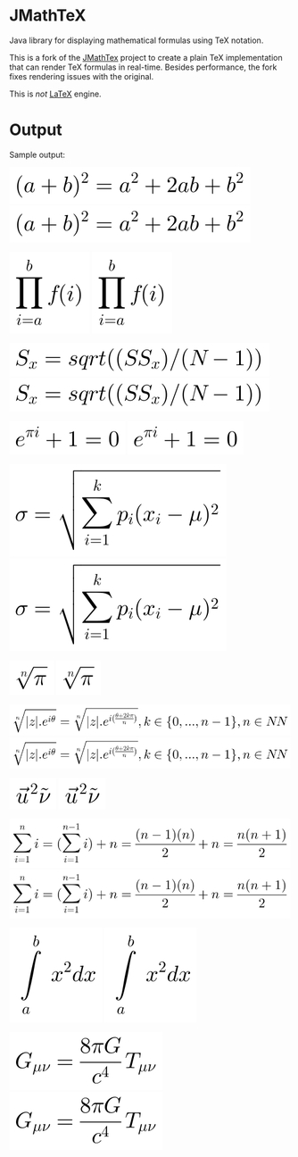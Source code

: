 # JMathTeX

Java library for displaying mathematical formulas using TeX notation.

This is a fork of the [JMathTex](http://jmathtex.sourceforge.net) project
to create a plain TeX implementation that can render TeX formulas in
real-time. Besides performance, the fork fixes rendering issues with the
original.

This is _not_ [LaTeX](https://github.com/opencollab/jlatexmath) engine.

# Output

Sample output:

![Equation 00](./docs/images/eq-00.svg)
<img src="./docs/images/eq-00.svg" />

![Equation 01](./docs/images/eq-01.svg)
<img src="./docs/images/eq-01.svg" />

![Equation 02](./docs/images/eq-02.svg)
<img src="./docs/images/eq-02.svg" />

![Equation 03](./docs/images/eq-03.svg)
<img src="./docs/images/eq-03.svg" />

![Equation 04](./docs/images/eq-04.svg)
<img src="./docs/images/eq-04.svg" />

![Equation 05](./docs/images/eq-05.svg)
<img src="./docs/images/eq-05.svg" />

![Equation 06](./docs/images/eq-06.svg)
<img src="./docs/images/eq-06.svg" />

![Equation 07](./docs/images/eq-07.svg)
<img src="./docs/images/eq-07.svg" />

![Equation 08](./docs/images/eq-08.svg)
<img src="./docs/images/eq-08.svg" />

![Equation 09](./docs/images/eq-09.svg)
<img src="./docs/images/eq-09.svg" />

![Equation 10](./docs/images/eq-10.svg)
<img src="./docs/images/eq-10.svg" />

